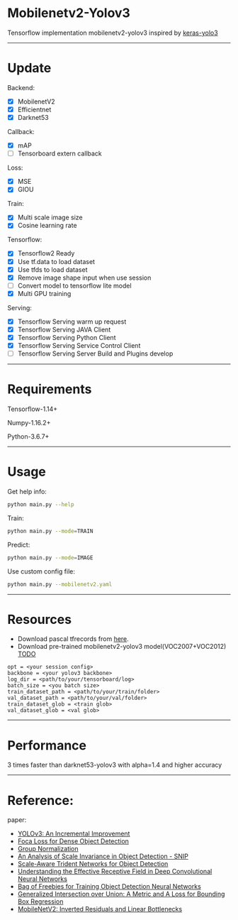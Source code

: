 # Mobilenetv2-Yolov3
Tensorflow implementation mobilenetv2-yolov3 inspired by [keras-yolo3](https://github.com/qqwweee/keras-yolo3.git)

---
# Update
Backend:
- [x] MobilenetV2
- [x] Efficientnet
- [x] Darknet53

Callback:
- [x] mAP
- [ ] Tensorboard extern callback

Loss:
- [x] MSE
- [x] GIOU

Train:
- [x] Multi scale image size
- [x] Cosine learning rate

Tensorflow:
- [x] Tensorflow2 Ready
- [x] Use tf.data to load dataset
- [x] Use tfds to load dataset
- [x] Remove image shape input when use session
- [ ] Convert model to tensorflow lite model
- [x] Multi GPU training

Serving:
- [x] Tensorflow Serving warm up request
- [x] Tensorflow Serving JAVA Client
- [x] Tensorflow Serving Python Client
- [x] Tensorflow Serving Service Control Client
- [ ] Tensorflow Serving Server Build and Plugins develop 
---
# Requirements
Tensorflow-1.14+

Numpy-1.16.2+

Python-3.6.7+

---
# Usage
Get help info:
``` bash
python main.py --help
```
Train:
``` bash
python main.py --mode=TRAIN
```
Predict:
``` bash
python main.py --mode=IMAGE
```
Use custom config file:
``` bash
python main.py --mobilenetv2.yaml
```

---

# Resources
* Download pascal tfrecords from [here](https://drive.google.com/drive/folders/172sH75LPeUd2yyzAnrce0LLe2UR_kFqF).
* Download pre-trained mobilenetv2-yolov3 model(VOC2007+VOC2012) [TODO]()

```
opt = <your session config>
backbone = <your yolov3 backbone>
log_dir = <path/to/your/tensorboard/log>
batch_size = <you batch size>
train_dataset_path = <path/to/your/train/folder>
val_dataset_path = <path/to/your/val/folder>
train_dataset_glob = <train glob>
val_dataset_glob = <val glob>
```
---

# Performance
3 times faster than darknet53-yolov3 with alpha=1.4 and higher accuracy

---

# Reference:<br>
paper: <br>
- [YOLOv3: An Incremental Improvement](https://arxiv.org/abs/1804.02767)<br>
- [Foca Loss for Dense Object Detection](https://arxiv.org/abs/1708.02002)<br>
- [Group Normalization](https://arxiv.org/abs/1803.08494)<br>
- [An Analysis of Scale Invariance in Object Detection - SNIP](https://arxiv.org/abs/1711.08189)<br>
- [Scale-Aware Trident Networks for Object Detection](https://arxiv.org/abs/1901.01892)<br>
- [Understanding the Effective Receptive Field in Deep Convolutional Neural Networks](https://arxiv.org/abs/1701.04128)<br>
- [Bag of Freebies for Training Object Detection Neural Networks](https://arxiv.org/pdf/1902.04103.pdf)<br>
- [Generalized Intersection over Union: A Metric and A Loss for Bounding Box Regression](https://arxiv.org/abs/1902.09630)<br>
- [MobileNetV2: Inverted Residuals and Linear Bottlenecks](https://arxiv.org/abs/1801.04381)<br>
